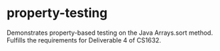 # property-testing

Demonstrates property-based testing on the Java Arrays.sort method.
Fulfills the requirements for Deliverable 4 of CS1632.